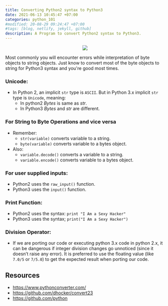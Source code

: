 ```yaml
---
title: Converting Python2 syntax to Python3
date: 2021-06-13 10:45:47 +07:00
categories: python_101
#modified: 20-08-29 09:24:47 +07:00
#tags: [blog, netlify, jekyll, github]
description: A Program to convert Python2 syntax to Python3.
---
```


<p align="center">
 <img src="https://i.redd.it/dnfeerznkz331.jpg">
</p>


Most commonly you will encounter errors while interpretation of byte objects to string objects.
Just know to convert most of the byte objects to string for Python3 syntax and you're good most times.


### Unicode:

- In Python 2, an implicit `str` type is `ASCII`. But in Python 3.x implicit `str` type is `Unicode`, meaning:
    - In python2 *Bytes* is same as *str*.
    - In Python3 *Bytes* and *str* are different.

### For String to Byte Operations and vice versa

- Remember:
    - `str(variable)` converts variable to a string.
    - `byte(variable)` converts variable to a bytes object.
- Also:
    - `variable.decode()` converts a variable to a string.
    - `variable.encode()` converts variable to a bytes object.
    
### For user supplied inputs:

- Python2 uses the `raw_input()` function.
- Python3 uses the `input()` function. 

### Print Function:

- Python2 uses the syntax: `print "I Am a Sexy Hacker"`
- Python3 uses the syntax; `print("I Am a Sexy Hacker")`


### Division Operator:

- If we are porting our code or executing python 3.x code in python 2.x, it can be dangerous if integer division changes go unnoticed (since it doesn’t raise any error). It is preferred to use the floating value (like `7.0/5` or `7/5.0`) to get the expected result when porting our code.


## Resources

- https://www.pythonconverter.com/
- https://github.com/dhocker/convert23
- https://github.com/python